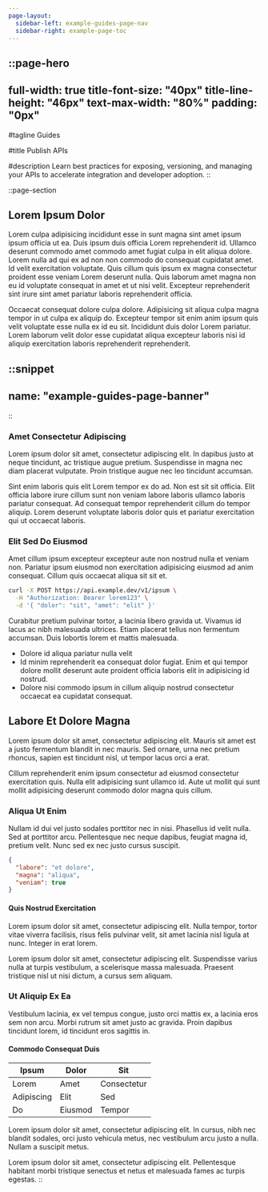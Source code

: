 ```yaml
---
page-layout:
  sidebar-left: example-guides-page-nav
  sidebar-right: example-page-toc
---
```


::page-hero
---
full-width: true
title-font-size: "40px"
title-line-height: "46px"
text-max-width: "80%"
padding: "0px"
---
#tagline
Guides

#title
Publish APIs

#description
Learn best practices for exposing, versioning, and managing your APIs to accelerate integration and developer adoption.
::

::page-section
## Lorem Ipsum Dolor

Lorem culpa adipisicing incididunt esse in sunt magna sint amet ipsum ipsum officia ut ea. Duis ipsum duis officia Lorem reprehenderit id. Ullamco deserunt commodo amet commodo amet fugiat culpa in elit aliqua dolore. Lorem nulla ad qui ex ad non non commodo do consequat cupidatat amet. Id velit exercitation voluptate. Quis cillum quis ipsum ex magna consectetur proident esse veniam Lorem deserunt nulla. Quis laborum amet magna non eu id voluptate consequat in amet et ut nisi velit. Excepteur reprehenderit sint irure sint amet pariatur laboris reprehenderit officia.

Occaecat consequat dolore culpa dolore. Adipisicing sit aliqua culpa magna tempor in ut culpa ex aliquip do. Excepteur tempor sit enim anim ipsum quis velit voluptate esse nulla ex id eu sit. Incididunt duis dolor Lorem pariatur. Lorem laborum velit dolor esse cupidatat aliqua excepteur laboris nisi id aliquip exercitation laboris reprehenderit reprehenderit.

  ::snippet
  ---
  name: "example-guides-page-banner"
  ---
  ::

### Amet Consectetur Adipiscing

Lorem ipsum dolor sit amet, consectetur adipiscing elit. In dapibus justo at neque tincidunt, ac tristique augue pretium. Suspendisse in magna nec diam placerat vulputate. Proin tristique augue nec leo tincidunt accumsan.

Sint enim laboris quis elit Lorem tempor ex do ad. Non est sit sit officia. Elit officia labore irure cillum sunt non veniam labore laboris ullamco laboris pariatur consequat. Ad consequat tempor reprehenderit cillum do tempor aliquip. Lorem deserunt voluptate laboris dolor quis et pariatur exercitation qui ut occaecat laboris.

### Elit Sed Do Eiusmod

Amet cillum ipsum excepteur excepteur aute non nostrud nulla et veniam non. Pariatur ipsum eiusmod non exercitation adipisicing eiusmod ad anim consequat. Cillum quis occaecat aliqua sit sit et.

```bash
curl -X POST https://api.example.dev/v1/ipsum \
  -H "Authorization: Bearer lorem123" \
  -d '{ "dolor": "sit", "amet": "elit" }'
```

Curabitur pretium pulvinar tortor, a lacinia libero gravida ut. Vivamus id lacus ac nibh malesuada ultrices. Etiam placerat tellus non fermentum accumsan. Duis lobortis lorem et mattis malesuada.



- Dolore id aliqua pariatur nulla velit
- Id minim reprehenderit ea consequat dolor fugiat. Enim et qui tempor dolore mollit deserunt aute proident officia laboris elit in adipisicing id nostrud.
- Dolore nisi commodo ipsum in cillum aliquip nostrud consectetur occaecat ea cupidatat consequat.

## Labore Et Dolore Magna

Lorem ipsum dolor sit amet, consectetur adipiscing elit. Mauris sit amet est a justo fermentum blandit in nec mauris. Sed ornare, urna nec pretium rhoncus, sapien est tincidunt nisl, ut tempor lacus orci a erat.

Cillum reprehenderit enim ipsum consectetur ad eiusmod consectetur exercitation quis. Nulla elit adipisicing sunt ullamco id. Aute ut mollit qui sunt mollit adipisicing deserunt commodo dolor magna quis cillum.

### Aliqua Ut Enim

Nullam id dui vel justo sodales porttitor nec in nisi. Phasellus id velit nulla. Sed at porttitor arcu. Pellentesque nec neque dapibus, feugiat magna id, pretium velit. Nunc sed ex nec justo cursus suscipit.

```json
{
  "labore": "et dolore",
  "magna": "aliqua",
  "veniam": true
}
```

#### Quis Nostrud Exercitation

Lorem ipsum dolor sit amet, consectetur adipiscing elit. Nulla tempor, tortor vitae viverra facilisis, risus felis pulvinar velit, sit amet lacinia nisl ligula at nunc. Integer in erat lorem.

Lorem ipsum dolor sit amet, consectetur adipiscing elit. Suspendisse varius nulla at turpis vestibulum, a scelerisque massa malesuada. Praesent tristique nisl ut nisi dictum, a cursus sem aliquam.

### Ut Aliquip Ex Ea

Vestibulum lacinia, ex vel tempus congue, justo orci mattis ex, a lacinia eros sem non arcu. Morbi rutrum sit amet justo ac gravida. Proin dapibus tincidunt lorem, id tincidunt eros sagittis in.

#### Commodo Consequat Duis

| Ipsum       | Dolor        | Sit         |
|-------------|--------------|-------------|
| Lorem       | Amet         | Consectetur |
| Adipiscing  | Elit         | Sed         |
| Do          | Eiusmod      | Tempor      |

Lorem ipsum dolor sit amet, consectetur adipiscing elit. In cursus, nibh nec blandit sodales, orci justo vehicula metus, nec vestibulum arcu justo a nulla. Nullam a suscipit metus.


Lorem ipsum dolor sit amet, consectetur adipiscing elit. Pellentesque habitant morbi tristique senectus et netus et malesuada fames ac turpis egestas.
::

